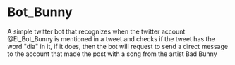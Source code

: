# Bot_Bunny
A simple twitter bot that recognizes when the twitter account @El_Bot_Bunny is mentioned in a tweet and checks if the tweet has the word "dia" in it, if it does, then the bot will request to send a direct message to the account that made the post with a song from the artist Bad Bunny
